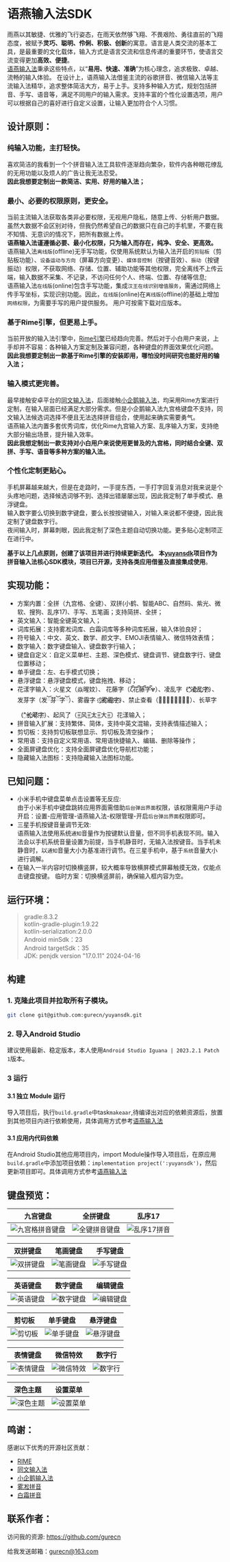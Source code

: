 # 语燕输入法SDK
雨燕以其敏捷、优雅的飞行姿态，在雨天依然够飞翔、不畏艰险、勇往直前的飞翔态度，被赋予**灵巧、聪明、伶俐、积极、创新**的寓意。语言是人类交流的基本工具，是最重要的文化载体，输入方式是语言交流和信息传递的重要环节，使语言交流变得更加**高效、便捷**。  
[语燕输入法](https://github.com/gurecn/YuyanIme)秉承这些特点，以“**易用、快速、准确**”为核心理念，追求极致、卓越、流畅的输入体验。 在设计上，语燕输入法借鉴主流的谷歌拼音、微信输入法等主流输入法精华，追求整体简洁大方，易于上手。支持多种输入方式，规划包括拼音、手写、语音等，满足不同用户的输入需求。支持丰富的个性化设置选项，用户可以根据自己的喜好进行自定义设置，让输入更加符合个人习惯。
## 设计原则：
### 纯输入功能，主打轻快。
喜欢简洁的我看到一个个拼音输入法工具软件逐渐趋向繁杂，软件内各种眼花缭乱的无用功能以及烦人的广告让我无法忍受。  
**因此我想要定制出一款简洁、实用、好用的输入法；**
### 最小、必要的权限原则，更安全。
当前主流输入法获取各类非必要权限，无视用户隐私，随意上传、分析用户数据。虽然大数据不会区别对待，但我仍然希望自己的数据只在自己的手机里，不要在我不知情、无意识的情况下，把所有数据上传。    
**语燕输入法谨遵循必要、最小化权限，只为输入而存在，纯净、安全、更高效。**  
语燕输入法`离线版`(offline)无手写功能，仅使用系统默认为输入法开启的`剪贴板`（剪贴板功能）、`设备运动与方向`（屏幕方向变更）、`媒体音控制`（按键音效）、`振动`（按键振动）权限，不获取网络、存储、位置、辅助功能等其他权限，完全离线不上传云端，输入数据不采集、不记录，不访问任何个人、终端、位置、存储等信息;  
语燕输入法`在线版`(online)包含手写功能，集成`汉王在线识别增值服务`，需通过网络上传手写坐标，实现识别功能。因此，`在线版`(online)在`离线版`(offline)的基础上增加`网络权限`，为需要手写的用户提供服务。
用户可按需下载对应版本。
### 基于Rime引擎，但更易上手。
当前开放的输入法引擎中，[Rime引擎](https://github.com/rime/librime)已经趋向完善。然后对于小白用户来说，上手却并不容易：各种输入方案定制及兼容问题，各种键盘的界面效果优化问题。  
**因此我想要定制出一款基于Rime引擎的安装即用，哪怕没时间研究也能好用的输入法；**
### 输入模式更完善。
最早接触安卓平台的[同文输入法](https://github.com/osfans)，后面接触[小企鹅输入法](https://github.com/fcitx5-android/fcitx5-android)，均采用Rime方案进行定制，在输入层面已经满足大部分需求。但是小企鹅输入法九宫格键盘不支持，同文输入法候选词选择不便且无法选择拼音组合，使用起来确实需要勇气。  
语燕输入法内置多套优秀词库，优化Rime九宫输入方案、乱序输入方案，支持绝大部分输出场景，提升输入效率。  
**因此我想定制出一款支持对小白用户来说使用更普及的九宫格，同时结合全键、双拼、手写、语音等多种方案的输入法。**
### 个性化定制更贴心。
手机屏幕越来越大，但是在走路时，一手提东西，一手打字回复消息对我来说是个头疼地问题，选择候选词够不到、选择出错屡屡出现，因此我定制了单手模式、悬浮键盘。  
输入数字要么切换到数字键盘，要么长按按键输入，对输入来说都不便捷，因此我定制了键盘数字行。  
夜间输入时，屏幕刺眼，因此我定制了深色主题自动切换功能。更多贴心定制项正在进行中。

**基于以上几点原则，创建了该项目并进行持续更新迭代。**
**本[yuyansdk](https://github.com/gurecn/yuyansdk)项目作为拼音输入法核心SDK模块，项目已开源，支持各类应用借鉴及直接集成使用**。

## 实现功能：
+ 方案内置：全拼（九宫格、全键）、双拼(小鹤、智能ABC、自然码、紫光、微软、搜狗、乱序17)、手写、五笔画；支持简拼、全拼；
+ 英文输入：智能全键英文输入；
+ 词库拓展：支持雾凇词库、白霜词库等多种词库拓展，输入体验良好；
+ 符号输入：中文、英文、数学、颜文字、EMOJI表情输入、微信特效表情；
+ 数字输入：数字键盘输入、键盘数字行输入；
+ 键盘自定义：自定义菜单栏、主题、深色模式、键盘调节、键盘数字行、键盘位置移动；
+ 单手键盘：左、右手模式切换；
+ 悬浮键盘：悬浮键盘模式，键盘拖拽、移动；
+ 花漾字输入：火星文（焱暒妏）、 花藤字（ζั͡花ั͡藤ั͡字ั͡✾）、凌乱字（"҉҉҉凌҉҉҉乱҉҉҉字҉҉҉）、发芽字（发ོ芽ོ字ོ）、雾霾字（҈҈҈҈雾҈҈҈҈霾҈҈҈҈字҈҈҈҈）、禁止查看（禁⃠止⃠查⃠看⃠）、长草字（"҈长҉҉҈草҉҉҈字҉）、起风了（=͟͟͞͞风=͟͟͞͞太=͟͟͞͞大=͟͟͞͞）花漾输入；
+ 拼音输入扩展：支持繁体、简体，支持中英文混输，支持表情描述输入；
+ 剪切板：支持剪切板联想显示、剪切板及清空操作；
+ 常用语：支持自定义常用语、常用语快捷输入、编辑、删除等操作；
+ 全面屏键盘优化：支持全面屏键盘优化导航栏功能；
+ 隐藏输入法图标：支持隐藏输入法图标功能。

## 已知问题：
* 小米手机中键盘菜单点击设置等无反应:  
  由于小米手机中键盘跳转应用界面需借助`后台弹出界面`权限，该权限需用户手动开启：设置-应用管理-语燕输入法-权限管理-开启`后台弹出界面`权限即可。
* 三星手机按键音量调节无效:  
  语燕输入法使用系统`通知`音量作为按键默认音量，但不同手机表现不同。输入法会以手机系统音量设置为前提，当手机静音时，无输入法按键音。当手机未静音时，以`通知`音量大小为基准进行调节。在三星手机中，基于`系统`音量大小进行调解。
* 在输入一半内容时切换横竖屏，较大概率导致横屏模式屏幕触摸无效，仅能点击键盘按键。
  临时方案：切换横竖屏前，确保输入框内容为空。

## 运行环境：
> gradle:8.3.2  
> kotlin-gradle-plugin:1.9.22  
> kotlin-serialization:2.0.0  
> Android minSdk：23  
> Android targetSdk：35  
> JDK: penjdk version "17.0.11" 2024-04-16

## 构建
### 1. 克隆此项目并拉取所有子模块。
```sh
git clone git@github.com:gurecn/yuyansdk.git
```
### 2. 导入Android Studio
建议使用最新、稳定版本，本人使用`Android Studio Iguana | 2023.2.1 Patch 1`版本。
### 3 运行
#### 3.1 独立 Module 运行
导入项目后，执行`build.gradle`中task`makeaar`,待编译出对应的依赖资源后，放置到其他项目内进行依赖使用，具体调用方式参考[语燕输入法](https://github.com/gurecn/YuyanIme)
#### 3.1 应用内代码依赖
在Android Studio其他应用项目内，import Module操作导入项目后，在原应用`build.gradle`中添加项目依赖：`implementation project(':yuyansdk')`，然后更新项目即可。具体调用方式参考[语燕输入法](https://github.com/gurecn/YuyanIme)

## 键盘预览：
| 九宫键盘 | 全拼键盘 | 乱序17 |
| - | - | - |
| ![九宫格拼音键盘](./images/t9_pinyin.jpg) | ![全键拼音键盘](./images/qwerty_pinyin.jpg) | ![乱序17拼音](./images/double_lx17.jpg) |

| 双拼键盘 | 笔画键盘 | 手写键盘 |
| - | - | - |
| ![双拼键盘](./images/double_pinyin.jpg) | ![笔画键盘](./images/stroke_pinyin.jpg) | ![手写键盘](./images/writing-pinyin.jpg) |

| 英语键盘 | 数字键盘 | 编辑键盘 |
| - | - | - |
| ![英语键盘](./images/qwerty.jpg) |  ![数字键盘](./images/number.jpg) | ![编辑键盘](./images/textedit.jpg) |

| 剪切板 | 单手键盘 | 悬浮键盘 |
| - | - | - |
| ![剪切板](./images/clipboard.jpg) | ![单手键盘](./images/onehand.jpg) | ![悬浮键盘](./images/float.jpg) |

| 表情键盘 | 微信特效 | 数字行 |
| - | - | - |
| ![表情键盘](./images/emoji.jpg) | ![微信特效](./images/emoji_wechat.jpg) | ![数字行](./images/number_line.jpg) |

| 深色主题 | 设置菜单 |
| - | - |
| ![深色主题](./images/dark.jpg) | ![设置菜单](./images/setting.jpg) |

## 鸣谢：
感谢以下优秀的开源社区贡献：
- [RIME](http://rime.im)
- [同文输入法](https://github.com/osfans)
- [小企鹅输入法](https://github.com/fcitx5-android/fcitx5-android)
- [雾凇拼音](https://github.com/iDvel/rime-ice)
- [白霜拼音](https://github.com/gaboolic/rime-frost)

## 联系作者：
访问我的资源: <a href="https://github.com/gurecn">https://github.com/gurecn</a>

给我发送邮箱：[gurecn@163.com](mailto:gurecn@163.com)




